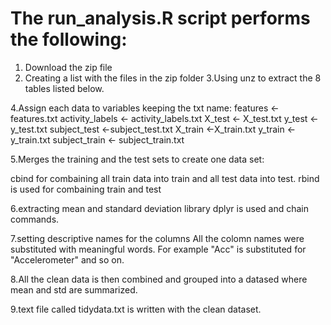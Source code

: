 

# The run_analysis.R script performs the following: 
1. Download the zip file 
2. Creating a list with the files in the zip folder
3.Using unz to extract the 8 tables listed below.

4.Assign each data to variables keeping the txt name: 
features <- features.txt
activity_labels <- activity_labels.txt
X_test <- X_test.txt
y_test <- y_test.txt
subject_test <-subject_test.txt
X_train <-X_train.txt
y_train <-y_train.txt
subject_train <- subject_train.txt

5.Merges the training and the test sets to create one data set:

cbind for combaining all train data into train and all test data into test.
rbind is used for combaining train and test 

6.extracting mean and standard deviation
library dplyr is used and chain commands.

7.setting descriptive names for the columns
All the colomn names were substituted with meaningful words. For example "Acc" is substituted for "Accelerometer" and so on.

8.All the clean data is then combined and grouped into a datased where mean and std are summarized.

9.text file called tidydata.txt is written with the clean dataset.
